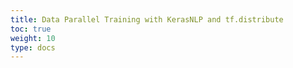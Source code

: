 ```yaml
---
title: Data Parallel Training with KerasNLP and tf.distribute
toc: true
weight: 10
type: docs
---
```


